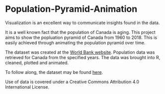 # Population-Pyramid-Animation

Visualization is an excellent way to communicate insights found in the data.

It is a well known fact that the population of Canada is aging. This project aims to show the popluation pyramid of Canada from 1960 to 2018. This is easily achieved through animating the population pyramid over time.

The dataset was created at the [World Bank website](https://databank.worldbank.org).
Population data was retrieved for Canada from the specified years. The data was brought into R, cleaned, plotted and animated.

To follow along, the dataset may be found [here](github.com/SiphuLangeni/Population-Pyramid-Animation/blob/master/CAPop.csv).

Use of data is covered under a Creative Commons Attribution 4.0 International License.
